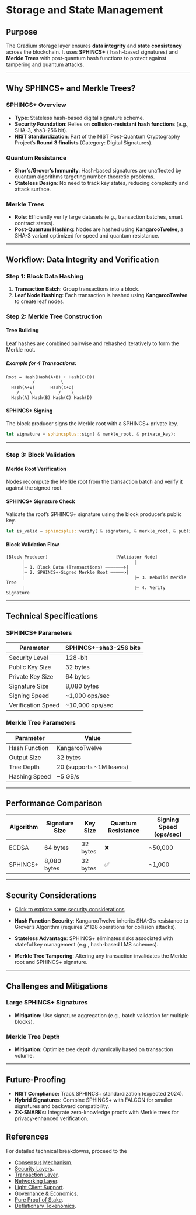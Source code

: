 # Storage and State Management

## **Purpose**

The Gradium storage layer ensures **data integrity** and **state consistency** across the blockchain. It uses **SPHINCS+** (
hash-based signatures) and **Merkle Trees** with post-quantum hash functions to protect against tampering and quantum
attacks.

---

## **Why SPHINCS+ and Merkle Trees?**

### **SPHINCS+ Overview**

- **Type**: Stateless hash-based digital signature scheme.
- **Security Foundation**: Relies on **collision-resistant hash functions** (e.g., SHA-3, sha3-256 bit).
- **NIST Standardization**: Part of the NIST Post-Quantum Cryptography Project’s **Round 3 finalists** (Category:
  Digital Signatures).

### **Quantum Resistance**

- **Shor’s/Grover’s Immunity**: Hash-based signatures are unaffected by quantum algorithms targeting number-theoretic
  problems.
- **Stateless Design**: No need to track key states, reducing complexity and attack surface.

### **Merkle Trees**

- **Role**: Efficiently verify large datasets (e.g., transaction batches, smart contract states).
- **Post-Quantum Hashing**: Nodes are hashed using **KangarooTwelve**, a SHA-3 variant optimized for speed and quantum
  resistance.

---

## **Workflow: Data Integrity and Verification**

### **Step 1: Block Data Hashing**

1. **Transaction Batch**: Group transactions into a block.
2. **Leaf Node Hashing**: Each transaction is hashed using **KangarooTwelve** to create leaf nodes.

### Step 2: Merkle Tree Construction

#### Tree Building

Leaf hashes are combined pairwise and rehashed iteratively to form the Merkle root.

##### Example for 4 Transactions:

```
Root = Hash(Hash(A+B) + Hash(C+D))
          /          \
  Hash(A+B)      Hash(C+D)
    /    \          /    \
  Hash(A) Hash(B) Hash(C) Hash(D)
```

#### SPHINCS+ Signing

The block producer signs the Merkle root with a SPHINCS+ private key.

```rust
let signature = sphincsplus::sign( & merkle_root, & private_key);
```

---

### Step 3: Block Validation

#### Merkle Root Verification

Nodes recompute the Merkle root from the transaction batch and verify it against the signed root.

#### SPHINCS+ Signature Check

Validate the root’s SPHINCS+ signature using the block producer’s public key.

```rust
let is_valid = sphincsplus::verify( & signature, & merkle_root, & public_key);
```

#### Block Validation Flow

```
[Block Producer]                          [Validator Node]  
      |                                          |  
      |— 1. Block Data (Transactions) ———————>|  
      |— 2. SPHINCS+-Signed Merkle Root —————>|  
      |                                          |— 3. Rebuild Merkle Tree  
      |                                          |— 4. Verify Signature  
```

---

## Technical Specifications

### SPHINCS+ Parameters

| Parameter          | SPHINCS+-sha3-256 bits |
|--------------------|---------------------|
| Security Level     | 128-bit             |
| Public Key Size    | 32 bytes            |
| Private Key Size   | 64 bytes            |
| Signature Size     | 8,080 bytes         |
| Signing Speed      | ~1,000 ops/sec      |
| Verification Speed | ~10,000 ops/sec     |

### Merkle Tree Parameters

| Parameter     | Value                    |
|---------------|--------------------------|
| Hash Function | KangarooTwelve           |
| Output Size   | 32 bytes                 |
| Tree Depth    | 20 (supports ~1M leaves) |
| Hashing Speed | ~5 GB/s                  |

---

## Performance Comparison

| Algorithm | Signature Size | Key Size | Quantum Resistance | Signing Speed (ops/sec) |
|-----------|----------------|----------|--------------------|-------------------------|
| ECDSA     | 64 bytes       | 32 bytes | ❌                  | ~50,000                 |
| SPHINCS+  | 8,080 bytes    | 32 bytes | ✅                  | ~1,000                  |

---

## Security Considerations
- [Click to explore some security considerations](https://github.com/GradeLabz/gradium-network-docs/blob/main/2.0%20Core%20Blockchain%20Features/2.1%20consensus-mechanism.md#security-considerations)

- **Hash Function Security**: KangarooTwelve inherits SHA-3’s resistance to Grover’s Algorithm (requires 2^128 operations for collision attacks).

- **Stateless Advantage**: SPHINCS+ eliminates risks associated with stateful key management (e.g., hash-based LMS schemes).

- **Merkle Tree Tampering**: Altering any transaction invalidates the Merkle root and SPHINCS+ signature.

---

## Challenges and Mitigations

### Large SPHINCS+ Signatures

- **Mitigation:** Use signature aggregation (e.g., batch validation for multiple blocks).

### Merkle Tree Depth

- **Mitigation:** Optimize tree depth dynamically based on transaction volume.

---

## Future-Proofing

- **NIST Compliance:** Track SPHINCS+ standardization (expected 2024).
- **Hybrid Signatures:** Combine SPHINCS+ with FALCON for smaller signatures and backward compatibility.
- **ZK-SNARKs:** Integrate zero-knowledge proofs with Merkle trees for privacy-enhanced verification.

## References

For detailed technical breakdowns, proceed to the

- [Consensus Mechanism](https://github.com/GradeLabz/quantum-resistant-blockchain-docs/blob/main/1.0%20Introduction/1.0%20Introduction.md).
- [Security Layers](https://github.com/GradeLabz/quantum-resistant-blockchain-docs/tree/main/3.0%20Security%20Layers).
- [Transaction Layer](https://github.com/GradeLabz/quantum-resistant-blockchain-docs/blob/main/2.0%20Core%20Blockchain%20Features/2.2%20transaction-layer.md).
- [Networking Layer](https://github.com/GradeLabz/quantum-resistant-blockchain-docs/blob/main/3.0%20Security%20Layers/3.2%20networking-layer.md).
- [Light Client Support](https://github.com/GradeLabz/quantum-resistant-blockchain-docs/blob/main/4.0%20Supporting%20Features/4.1%20light-client-support.md).
- [Governance & Economics](https://github.com/GradeLabz/quantum-resistant-blockchain-docs/tree/main/5.0%20Governance%20and%20Economics).
- [Pure Proof of Stake](https://github.com/GradeLabz/quantum-resistant-blockchain-docs/blob/main/5.0%20Governance%20and%20Economics/5.2%20pure-proof-of-stake.md).
- [Deflationary Tokenomics](https://github.com/GradeLabz/quantum-resistant-blockchain-docs/blob/main/5.0%20Governance%20and%20Economics/5.3%20deflationary-tokenomics.md).
